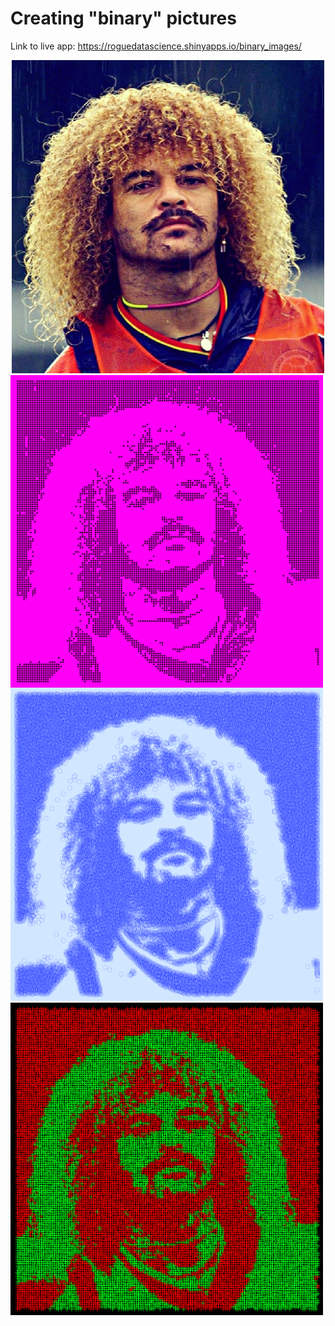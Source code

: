 # Creating "binary" pictures

Link to live app: https://roguedatascience.shinyapps.io/binary_images/


<div style="text-align:center"><img src="pibe_example/pibe_original.jpg" width="500" class="center"/></div>
<img src="pibe_example/pibe1.png" width="500" align="center"/>
<img src="pibe_example/pibe2.png" width="500" class="center"/>
<img src="pibe_example/pibe3.png" width="500" class="center"/>
